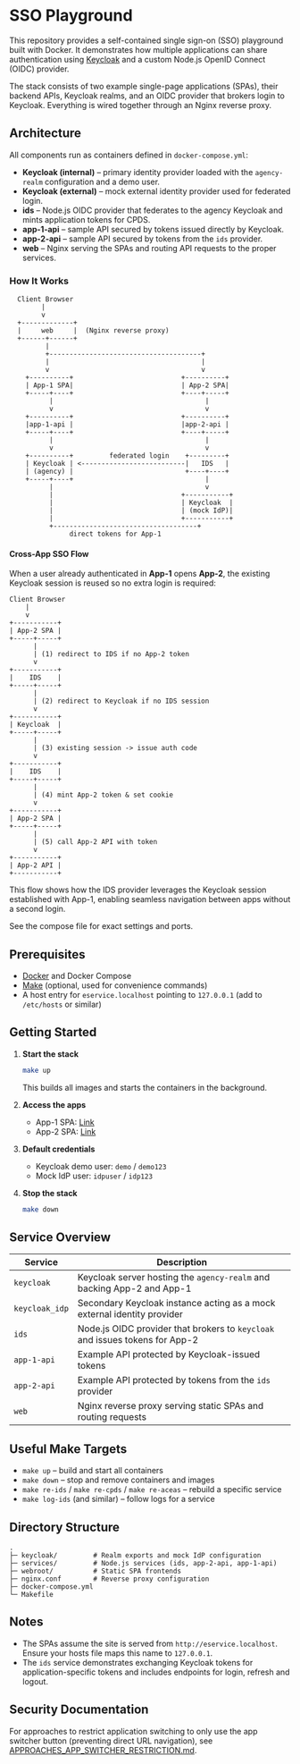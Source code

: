 # SSO Playground

This repository provides a self-contained single sign-on (SSO) playground built with Docker. It demonstrates how multiple applications can share authentication using [Keycloak](https://www.keycloak.org/) and a custom Node.js OpenID Connect (OIDC) provider.

The stack consists of two example single-page applications (SPAs), their backend APIs, Keycloak realms, and an OIDC provider that brokers login to Keycloak. Everything is wired together through an Nginx reverse proxy.

## Architecture

All components run as containers defined in `docker-compose.yml`:

- **Keycloak (internal)** – primary identity provider loaded with the `agency-realm` configuration and a demo user.
- **Keycloak (external)** – mock external identity provider used for federated login.
- **ids** – Node.js OIDC provider that federates to the agency Keycloak and mints application tokens for CPDS.
- **app-1-api** – sample API secured by tokens issued directly by Keycloak.
- **app-2-api** – sample API secured by tokens from the `ids` provider.
- **web** – Nginx serving the SPAs and routing API requests to the proper services.

### How It Works

```
  Client Browser
        |
        v
  +-------------+
  |     web     |  (Nginx reverse proxy)
  +------+------+
         |                      
         +--------------------------------------+
         |                                      |
         v                                      v
    +----------+                           +----------+
    | App-1 SPA|                           | App-2 SPA|
    +-----+----+                           +----+-----+
          |                                      |
          v                                      v
    +----------+                           +----------+
    |app-1-api |                           |app-2-api |
    +-----+----+                           +----+-----+
          |                                      |
          v                                      v
    +----------+         federated login    +---------+
    | Keycloak | <--------------------------|   IDS   |
    | (agency) |                            +----+----+
    +-----+----+                                 |
          |                                      v
          |                                +-----------+
          |                                | Keycloak  |
          |                                | (mock IdP)|
          |                                +-----------+
          +------------------------------------+
               direct tokens for App-1
```

#### Cross-App SSO Flow

When a user already authenticated in **App-1** opens **App-2**, the existing Keycloak
session is reused so no extra login is required:

```
Client Browser
    |
    v
+-----------+
| App-2 SPA |
+-----+-----+
      |
      | (1) redirect to IDS if no App-2 token
      v
+-----------+
|    IDS    |
+-----+-----+
      |
      | (2) redirect to Keycloak if no IDS session
      v
+-----------+
| Keycloak  |
+-----+-----+
      |
      | (3) existing session -> issue auth code
      v
+-----------+
|    IDS    |
+-----+-----+
      |
      | (4) mint App-2 token & set cookie
      v
+-----------+
| App-2 SPA |
+-----+-----+
      |
      | (5) call App-2 API with token
      v
+-----------+
| App-2 API |
+-----------+
```

This flow shows how the IDS provider leverages the Keycloak session established with
App-1, enabling seamless navigation between apps without a second login.

See the compose file for exact settings and ports.

## Prerequisites

- [Docker](https://docs.docker.com/get-docker/) and Docker Compose
- [Make](https://www.gnu.org/software/make/) (optional, used for convenience commands)
- A host entry for `eservice.localhost` pointing to `127.0.0.1` (add to `/etc/hosts` or similar)

## Getting Started

1. **Start the stack**

   ```bash
   make up
   ```

   This builds all images and starts the containers in the background.

2. **Access the apps**

   - App-1 SPA: [Link](http://eservice.localhost/aceas/)
   - App-2 SPA: [Link](http://eservice.localhost/cpds/)

3. **Default credentials**

   - Keycloak demo user: `demo` / `demo123`
   - Mock IdP user: `idpuser` / `idp123`

4. **Stop the stack**

   ```bash
   make down
   ```

## Service Overview

| Service      | Description |
|--------------|-------------|
| `keycloak`   | Keycloak server hosting the `agency-realm` and backing App-2 and App-1 |
| `keycloak_idp` | Secondary Keycloak instance acting as a mock external identity provider |
| `ids`        | Node.js OIDC provider that brokers to `keycloak` and issues tokens for App-2 |
| `app-1-api`  | Example API protected by Keycloak-issued tokens |
| `app-2-api`   | Example API protected by tokens from the `ids` provider |
| `web`        | Nginx reverse proxy serving static SPAs and routing requests |

## Useful Make Targets

- `make up` – build and start all containers
- `make down` – stop and remove containers and images
- `make re-ids` / `make re-cpds` / `make re-aceas` – rebuild a specific service
- `make log-ids` (and similar) – follow logs for a service

## Directory Structure

```
.
├─ keycloak/         # Realm exports and mock IdP configuration
├─ services/         # Node.js services (ids, app-2-api, app-1-api)
├─ webroot/          # Static SPA frontends
├─ nginx.conf        # Reverse proxy configuration
├─ docker-compose.yml
└─ Makefile
```

## Notes

- The SPAs assume the site is served from `http://eservice.localhost`. Ensure your hosts file maps this name to `127.0.0.1`.
- The `ids` service demonstrates exchanging Keycloak tokens for application-specific tokens and includes endpoints for login, refresh and logout.

## Security Documentation

For approaches to restrict application switching to only use the app switcher button (preventing direct URL navigation), see [APPROACHES_APP_SWITCHER_RESTRICTION.md](./APPROACHES_APP_SWITCHER_RESTRICTION.md).
